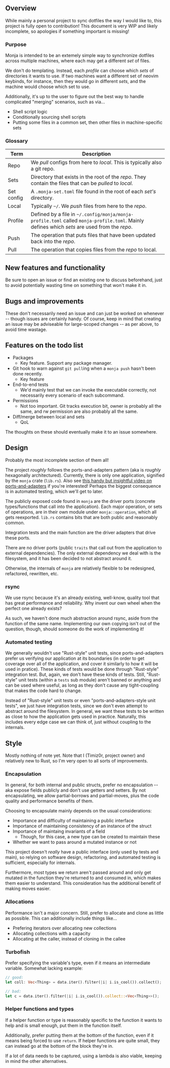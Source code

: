 ## Overview
While mainly a personal project to sync dotfiles the way I would like to, this project is fully open to contribution!
This document is very WIP and likely incomplete, so apologies if something important is missing!

### Purpose
Monja is intended to be an extemely simple way to synchronize dotfiles across multiple machines,
where each may get a different *set* of files.

We don't do templating.
Instead, each *profile* can choose which *sets* of directories it wants to use.
If two machines want a different set of neovim keybinds, for instance, then they would go in different *sets*,
and the machine would choose which set to use.

Additionally, it's up to the user to figure out the best way to handle complicated "merging" scenarios, such as via...
* Shell script logic
* Conditionally sourcing shell scripts
* Putting some files in a common set, then other files in machine-specific sets

### Glossary

| Term       | Description                                                                                                                                  |
| ---------- | -------------------------------------------------------------------------------------------------------------------------------------------- |
| Repo       | We *pull* configs from here to *local*. This is typically also a git repo.                                                                   |
| Sets       | Directory that exists in the root of the *repo*. They contain the files that can be *pulled* to *local*.                                     |
| Set config | A `.monja-set.toml` file found in the root of each *set's* directory.                                                                        |
| Local      | Typically `~/`. We *push* files from here to the *repo*.                                                                                     |
| Profile    | Defined by a file in `~/.config/monja/monja-profile.toml` called `monja-profile.toml`. Mainly defines which *sets* are used from the *repo*. |
| Push       | The operation that puts files that have been updated back into the *repo*.                                                                   |
| Pull       | The operation that copies files from the *repo* to local.                                                                                    |

## New features and functionality
Be sure to open an issue or find an existing one to discuss beforehand,
just to avoid potentially wasting time on something that won't make it in.

## Bugs and improvements
These don't necessarily need an issue and can just be worked on whenever -- though issues are certainly handy.
Of course, keep in mind that creating an issue may be adviseable for large-scoped changes -- as per above, to avoid time wastage.

## Features on the todo list
* Packages
  * Key feature. Support any package manager.
* Git hook to warn against `git pull`ing when a `monja push` hasn't been done recently.
  * Key feature
* End-to-end tests
  * We'd mainly test that we can invoke the executable correctly, not necessarily every scenario of each subcommand.
* Permissions
  * Not too important. Git tracks execution bit, owner is probably all the same, and rw permission are also probably all the same.
* Diff/merge between local and sets
  * QoL

The thoughts on these should eventually make it to an issue somewhere.

## Design
Probably the most incomplete section of them all!

The project *roughly* follows the ports-and-adapters pattern (aka is *roughly* hexagonally architectured).
Currently, there is only one application, signified by the `monja` crate (`lib.rs`).
Also see [this handy but insightful video on ports-and-adapters](https://www.youtube.com/watch?v=EZ05e7EMOLM) if you're interested!
Perhaps the biggest consequence is in automated testing, which we'll get to later.

The publicly exposed code found in `monja` are the driver ports (concrete types/functions that call into the application).
Each major operation, or sets of operations, are in their own module under `monja::operation`, which all gets reexported.
`lib.rs` contains bits that are both public and reasonably common.

Integration tests and the main function are the driver adapters that drive these ports.

There are no driver ports (public `traits` that call out from the application to external dependencies).
The only external dependency we deal with is the filesystem, and it has been decided to not abstract around it.

Otherwise, the internals of `monja` are relatively flexible to be redesigned, refactored, rewritten, etc.

### rsync
We use rsync because it's an already existing, well-know, quality tool that has great performance and reliability.
Why invent our own wheel when the perfect one already exists?

As such, we haven't done much abstraction around rsync, aside from the function of the same name.
Implementing our own copying isn't out of the question, though, should someone do the work of implementing it!

### Automated testing
We generally wouldn't use "Rust-style" unit tests, since ports-and-adapters prefer us verifying our application at its boundaries
(in order to get coverage over all of the application, and cover it similarly to how it will be used in pratice).
These kinds of tests would be done through "Rust-style" integration test. But, again, we don't have these kinds of tests.
Still, "Rust-style" unit tests (within a `tests` sub module) aren't banned or anything and can be used where useful,
as long as they don't cause any tight-coupling that makes the code hard to change.

Instead of "Rust-style" unit tests or even "ports-and-adapters-style unit tests", we just have integration tests,
since we don't even attempt to abstract around the filesystem.
In general, we want these tests to be written as close to how the application gets used in practice.
Naturally, this includes every edge case we can think of, just without coupling to the internals.

## Style
Mostly nothing of note yet. Note that I (Timiz0r, project owner) and relatively new to Rust,
so I'm very open to all sorts of improvements.

### Encapsulation
In general, for both internal and public structs, prefer no encapsulation --
aka expose fields publicly and don't use getters and setters.
By not encapsulating, we allow partial-borrows and partial-moves, plus the code quality and performance benefits of them.

Choosing to encapsulate mainly depends on the usual considerations:
* Importance and difficulty of maintaining a public interface
* Importance of maintaining consistency of an instance of the struct
* Importance of maintaing invariants of a field
  * Though, for this case, a new type can be created to maintain these
* Whether we want to pass around a mutated instance or not

This project doesn't *really* have a public interface (only used by tests and main),
so relying on software design, refactoring, and automated testing is sufficient, especially for internals.

Furthermore, most types we return aren't passed around and only get mutated in the function
they're returned to and consumed in, which makes them easier to understand.
This consideration has the additional benefit of making moves easier.

### Allocations
Performance isn't a major concern. Still, prefer to allocate and clone as little as possible.
This can additionally include things like...
* Prefering iterators over allocating new collections
* Allocating collections with a capacity
* Allocating at the caller, instead of cloning in the callee

### Turbofish
Prefer specifying the variable's type, even if it means an intermediate variable.
Somewhat lacking example:
```rs
// good:
let coll: Vec<Thing> = data.iter().filter(|i| i.is_cool()).collect();

// bad:
let c = data.iter().filter(|i| i.is_cool()).collect::<Vec<Thing>>();
```

### Helper functions and types
If a helper function or type is reasonably specific to the function it wants to help and is small enough,
put them in the function itself.

Additionally, prefer putting them at the bottom of the function, even if it means being forced to use `return`.
If helper functions are quite small, they can instead go at the bottom of the block they're in.

If a lot of data needs to be captured, using a lambda is also viable, keeping in mind the other alternatives.